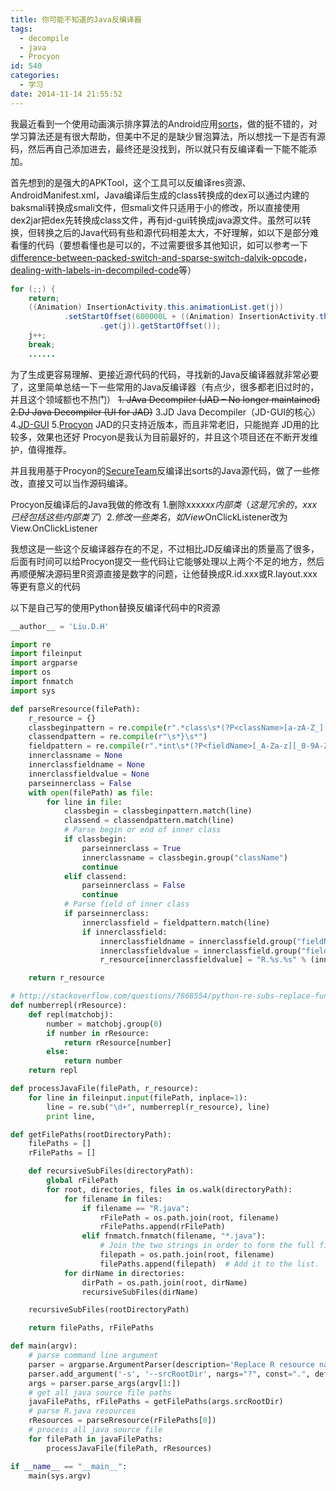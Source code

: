 ```yaml
---
title: 你可能不知道的Java反编译器
tags:
  - decompile
  - java
  - Procyon
id: 540
categories:
  - 学习
date: 2014-11-14 21:55:52
---
```


我最近看到一个使用动画演示排序算法的Android应用[sorts](https://play.google.com/store/apps/details?id=com.sorts&hl=en)，做的挺不错的，对学习算法还是有很大帮助，但美中不足的是缺少冒泡算法，所以想找一下是否有源码，然后再自己添加进去，最终还是没找到，所以就只有反编译看一下能不能添加。

<!--more-->

首先想到的是强大的APKTool，这个工具可以反编译res资源、AndroidManifest.xml，Java编译后生成的class转换成的dex可以通过内建的baksmali转换成smali文件，但smali文件只适用于小的修改，所以直接使用dex2jar把dex先转换成class文件，再有jd-gui转换成java源文件。虽然可以转换，但转换之后的Java代码有些和源代码相差太大，不好理解，如以下是部分难看懂的代码（要想看懂也是可以的，不过需要很多其他知识，如可以参考一下[difference-between-packed-switch-and-sparse-switch-dalvik-opcode](http://stackoverflow.com/questions/19855800/difference-between-packed-switch-and-sparse-switch-dalvik-opcode)，[dealing-with-labels-in-decompiled-code](http://stackoverflow.com/questions/6347930/dealing-with-labels-in-decompiled-code)等）

```java
for (;;) {
	return;
	((Animation) InsertionActivity.this.animationList.get(j))
			.setStartOffset(600000L + ((Animation) InsertionActivity.this.animationList
					.get(j)).getStartOffset());
	j++;
	break;
	......
```

为了生成更容易理解、更接近源代码的代码，寻找新的Java反编译器就非常必要了，这里简单总结一下一些常用的Java反编译器（有点少，很多都老旧过时的，并且这个领域额也不热门）
<del>1. JAva Decompiler (JAD – No longer maintained)</del>
<del> 2.DJ Java Decompiler (UI for JAD)</del>
3.JD Java Decompiler（JD-GUI的核心）
4.[JD-GUI](http://jd.benow.ca/)
5.[Procyon](https://bitbucket.org/mstrobel/procyon)
JAD的只支持近版本，而且非常老旧，只能抛弃
JD用的比较多，效果也还好
Procyon是我认为目前最好的，并且这个项目还在不断开发维护，值得推荐。

并且我用基于Procyon的[SecureTeam](http://www.secureteam.net/Java-Decompiler.aspx)反编译出sorts的Java源代码，做了一些修改，直接又可以当作源码编译。

Procyon反编译后的Java我做的修改有
1.删除xxx$xxx内部类（这是冗余的，xxx已经包括这些内部类了）
2.修改一些类名，如View$OnClickListener改为View.OnClickListener

我想这是一些这个反编译器存在的不足，不过相比JD反编译出的质量高了很多，后面有时间可以给Procyon提交一些代码让它能够处理以上两个不足的地方，然后再顺便解决源码里R资源直接是数字的问题，让他替换成R.id.xxx或R.layout.xxx等更有意义的代码

以下是自己写的使用Python替换反编译代码中的R资源

```python
__author__ = 'Liu.D.H'

import re
import fileinput
import argparse
import os
import fnmatch
import sys

def parseRresource(filePath):
    r_resource = {}
    classbeginpattern = re.compile(r".*class\s*(?P<className>[a-zA-Z_][a-zA-Z_0-9]*)\s*{")
    classendpattern = re.compile(r"\s*}\s*")
    fieldpattern = re.compile(r".*int\s*(?P<fieldName>[_A-Za-z][_0-9A-Za-z]*)\s*=\s*(?P<fieldValue>\d+);")
    innerclassname = None
    innerclassfieldname = None
    innerclassfieldvalue = None
    parseinnerclass = False
    with open(filePath) as file:
        for line in file:
            classbegin = classbeginpattern.match(line)
            classend = classendpattern.match(line)
            # Parse begin or end of inner class
            if classbegin:
                parseinnerclass = True
                innerclassname = classbegin.group("className")
                continue
            elif classend:
                parseinnerclass = False
                continue
            # Parse field of inner class
            if parseinnerclass:
                innerclassfield = fieldpattern.match(line)
                if innerclassfield:
                    innerclassfieldname = innerclassfield.group("fieldName")
                    innerclassfieldvalue = innerclassfield.group("fieldValue")
                    r_resource[innerclassfieldvalue] = "R.%s.%s" % (innerclassname, innerclassfieldname)

    return r_resource

# http://stackoverflow.com/questions/7868554/python-re-subs-replace-function-doesnt-accept-extra-arguments-how-to-avoid
def numberrepl(rResource):
    def repl(matchobj):
        number = matchobj.group(0)
        if number in rResource:
            return rResource[number]
        else:
            return number
    return repl

def processJavaFile(filePath, r_resource):
    for line in fileinput.input(filePath, inplace=1):
        line = re.sub("\d+", numberrepl(r_resource), line)
        print line,

def getFilePaths(rootDirectoryPath):
    filePaths = []
    rFilePaths = []

    def recursiveSubFiles(directoryPath):
        global rFilePath
        for root, directories, files in os.walk(directoryPath):
            for filename in files:
                if filename == "R.java":
                    rFilePath = os.path.join(root, filename)
                    rFilePaths.append(rFilePath)
                elif fnmatch.fnmatch(filename, "*.java"):
                    # Join the two strings in order to form the full filepath.
                    filepath = os.path.join(root, filename)
                    filePaths.append(filepath)  # Add it to the list.
            for dirName in directories:
                dirPath = os.path.join(root, dirName)
                recursiveSubFiles(dirName)

    recursiveSubFiles(rootDirectoryPath)

    return filePaths, rFilePaths

def main(argv):
    # parse command line argument
    parser = argparse.ArgumentParser(description='Replace R resource name with its value.')
    parser.add_argument('-s', '--srcRootDir', nargs="?", const=".", default=".", help='the root direcotory of src')
    args = parser.parse_args(argv[1:])
    # get all java source file paths
    javaFilePaths, rFilePaths = getFilePaths(args.srcRootDir)
    # parse R.java resources
    rResources = parseRresource(rFilePaths[0])
    # process all java source file
    for filePath in javaFilePaths:
        processJavaFile(filePath, rResources)

if __name__ == "__main__":
    main(sys.argv)

```